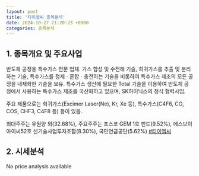 ```yaml
---
layout: post
title: '티이엠씨 종목분석'
date: 2024-10-27 21:20:23 +0900
categories: 종목분석
---
```


## 1. 종목개요 및 주요사업

반도체 공정용 특수가스 전문 업체. 가스 합성 및 수전해 기술, 희귀가스를 추출 및 분리하는 기술, 특수가스를 정제ㆍ혼합ㆍ충전하는 기술을 비롯하여 특수가스 제조의 모든 공정을 내재화한 기술을 보유. 특수가스 생산에 필요한 Total 기술을 이용하여 반도체 공정에서 사용하는 특수가스 제조를 국산화하고 있으며, SK하이닉스의 정식 협력사임.

주요 제품으로는 희귀가스(Excimer Laser(Ne), Kr, Xe 등), 특수가스(C4F6, CO, COS, CHF3, C4F8 등) 등이 있음.

최대주주는 유원양 외(32.68%), 주요주주는 포스코 GEM 1호 펀드(9.52%), 에스브이아이씨52호 신기술사업투자조합(8.30%), 국민연금공단(5.62%)
[#티이엠씨](#)

## 2. 시세분석

No price analysis available

